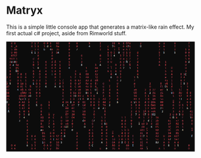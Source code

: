 # Matryx

This is a simple little console app that generates a matrix-like rain effect.
My first actual c# project, aside from Rimworld stuff.

![](https://github.com/Scurvyez/Matryx/blob/main/7R4jyD4rgN.gif)
